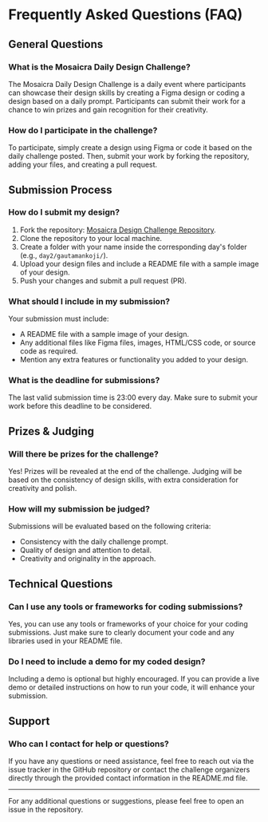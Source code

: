 # Frequently Asked Questions (FAQ)

## General Questions

### What is the Mosaicra Daily Design Challenge?

The Mosaicra Daily Design Challenge is a daily event where participants can showcase their design skills by creating a Figma design or coding a design based on a daily prompt. Participants can submit their work for a chance to win prizes and gain recognition for their creativity.

### How do I participate in the challenge?

To participate, simply create a design using Figma or code it based on the daily challenge posted. Then, submit your work by forking the repository, adding your files, and creating a pull request.

## Submission Process

### How do I submit my design?

1. Fork the repository: [Mosaicra Design Challenge Repository](https://github.com/mosaicra-ui/mosaicra-design-challenge).
2. Clone the repository to your local machine.
3. Create a folder with your name inside the corresponding day's folder (e.g., `day2/gautamankoji/`).
4. Upload your design files and include a README file with a sample image of your design.
5. Push your changes and submit a pull request (PR).

### What should I include in my submission?

Your submission must include:

- A README file with a sample image of your design.
- Any additional files like Figma files, images, HTML/CSS code, or source code as required.
- Mention any extra features or functionality you added to your design.

### What is the deadline for submissions?

The last valid submission time is 23:00 every day. Make sure to submit your work before this deadline to be considered.

## Prizes & Judging

### Will there be prizes for the challenge?

Yes! Prizes will be revealed at the end of the challenge. Judging will be based on the consistency of design skills, with extra consideration for creativity and polish.

### How will my submission be judged?

Submissions will be evaluated based on the following criteria:

- Consistency with the daily challenge prompt.
- Quality of design and attention to detail.
- Creativity and originality in the approach.

## Technical Questions

### Can I use any tools or frameworks for coding submissions?

Yes, you can use any tools or frameworks of your choice for your coding submissions. Just make sure to clearly document your code and any libraries used in your README file.

### Do I need to include a demo for my coded design?

Including a demo is optional but highly encouraged. If you can provide a live demo or detailed instructions on how to run your code, it will enhance your submission.

## Support

### Who can I contact for help or questions?

If you have any questions or need assistance, feel free to reach out via the issue tracker in the GitHub repository or contact the challenge organizers directly through the provided contact information in the README.md file.

---

For any additional questions or suggestions, please feel free to open an issue in the repository.
